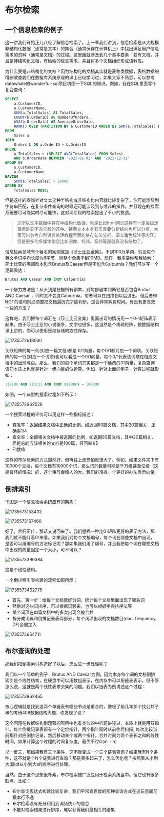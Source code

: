 # 布尔检索

## 一个信息检索的例子

这一讲我们开始正儿八经了解信息检索了。上一章我们讲到，信息检索是从大规模非结构化数据（通常是文本）的集合（通常保存在计算机上）中找出满足用户信息需求的资料（通常是文档）的过程。这里面就涉及到几个基本要素：要有文档，并且是非结构化文档，有检索的信息需求，并且将多个文档组织形成语料库。

为什么要是非结构化的文档？因为结构化的文档其实就是表格类数据，表格数据的增删改查我们在数据库系统原理的课上已经学习过，如果大家不熟悉，可以参考datawhale的wonderful-sql项目巩固一下SQL的知识。例如，我在SQL里面写个复合查询：

```sql
SELECT 
    a.CustomerID,
    a.CustomerName,
    SUM(a.TotalSales) AS TotalSales,
    COUNT(b.OrderID) AS NumberOfOrders,
    AVG(b.OrderDate) AS AverageOrderDate,
    RANK() OVER (PARTITION BY a.CustomerID ORDER BY SUM(a.TotalSales) DESC) AS SalesRank
FROM 
    Sales a
JOIN 
    Orders b ON a.OrderID = b.OrderID
WHERE 
    a.TotalSales > (SELECT AVG(TotalSales) FROM Sales)
    AND b.OrderDate BETWEEN '2023-01-01' AND '2023-12-31'
GROUP BY 
    a.CustomerID,
    a.CustomerName
HAVING 
    SUM(a.TotalSales) > 10000
ORDER BY 
    TotalSales DESC;
```

但是这样的查询针对文本这种半结构或非结构化内容就比较复杂了。你可能涉及到字符串匹配，在复杂条件查询的时候还可能涉及到与或非的操作，并且现在的检索系统要尽可能实时尽可能快，这对现阶段的检索提出了不小的挑战。

> 之所以文本数据中存在半结构化数据，就是比如html网页这种有一定层级逻辑但是又不完全有的这种。甚至文本本身其实真要分析结构也可以分析，大家可以参考自然语言处理教程里面的依存句法分析、语义角色标注等内容。但是更多的多媒体信息比如图像、视频、音频等那就真没有结构了。

信息检索领域有个著名的案例就是《莎士比亚全集》。不到100万单词，假设每个英文单词平均长度为8字节，则整个全集不到10MB。现在，我需要你帮我检索：莎士比亚的哪部剧本包含Brutus及Caesar但是不包含Calpurnia？我们可以写一个逻辑表达：

```sql
Brutus AND Caesar AND (NOT Calpurnia)
```

一个暴力方法是：从头到尾扫描所有剧本，对每部剧本判断它是否包含Brutus AND Caesar ，同时又不包含Calpurnia。前者可以在扫描到以后退出，但后者带NOT的语句则必须要把文档遍历完才能判断。这会非常耗费时间。有没有更高效一些的方法？

这样吧，我们把每个词汇在《莎士比亚全集》里面出现的情况用一个0-1矩阵表示起来。由于莎士比亚的小说很多，文字也很多，这当然是个稀疏矩阵，按数据结构课上讲的，你可以使用压缩存储的方式保存。

![1735572618030](C:\Users\马世拓\AppData\Roaming\Typora\typora-user-images\1735572618030.png)

关联矩阵的每一列(对应一篇文档)都是 0/1向量，每个0/1都对应一个词项。关联矩阵的每一行(对应一个词项)也可以看成一个0/1向量，每个0/1代表该词项在相应文档中的出现与否。那么，我们的每个单词其实都是一个稀疏的01向量，复杂查询语句本质上也就是针对一组向量的位运算。例如，针对上面的例子，计算过程就形如：

```sql
110100 AND 110111 AND (NOT 010000) = 100100
```

如图，一个典型的搜索过程如下所示：

![1735572962526](C:\Users\马世拓\AppData\Roaming\Typora\typora-user-images\1735572962526.png)

一个搜索过程的评价可以用这样一些指标描述：

- 查准率：返回结果文档中正确的比例。如返回80篇文档，其中20篇相关，正确率1/4
- 查全率：全部相关文档中被返回的比例，如返回80篇文档，其中20篇相关，但是总的应该相关的文档是100篇，召回率1/5
- F1数值

这样的布尔检索的方式固然好，但再往上走恐怕就很大了。例如，如果文件夹下有10000个文档，每个文档有10000个词，那么词的数量可能是千万级甚至亿级（这是最坏的情况）的，这个矩阵会惊人的大。我们必须找一个更好的办法表示向量。

## 倒排索引

下图是一个信息检索系统应有的架构：

![1735573153432](C:\Users\马世拓\AppData\Roaming\Typora\typora-user-images\1735573153432.png)

![1735573167460](C:\Users\马世拓\AppData\Roaming\Typora\typora-user-images\1735573167460.png)

好了，言归正传，那话又说回来了。我们想找一种比01矩阵更好的表示方法，那我们就不能盯着01来看。如果我们对每个文档编号，每个词在哪些文档中出现，是否可以用编号的方法标记呢？那如果我们用了编号，并且我把每个词在哪些文档中出现的向量固定一个大小，可不可以？

![1735573396384](C:\Users\马世拓\AppData\Roaming\Typora\typora-user-images\1735573396384.png)

这是个线性结构。

一个倒排索引表构建的流程如图所示：

![1735573462775](C:\Users\马世拓\AppData\Roaming\Typora\typora-user-images\1735573462775.png)

- 首先，第一步：给每个文档做好分词，统计每个文档里面出现了哪些词
- 然后对这些词排序，可以根据词频来，也可以根据字典排序法等
- 某个词项在单篇文档中的多次出现会被合并
- 拆分成词典和倒排记录表两部分，每个词项出现的文档数目(doc.  frequency, DF)会被加入

![1735573654711](C:\Users\马世拓\AppData\Roaming\Typora\typora-user-images\1735573654711.png)

## 布尔查询的处理

那我们把倒排索引构造好了以后，怎么进一步处理呢？

我们以一个简单的例子：Brutus AND Caesar为例。因为本身每个词的文档倒排索引是个线性结构，在硬盘中可以用数组表示，在内存中可以用链表表示。但不管怎么说，这就是两个线性表求交集的问题。我们以链表为例讲述这个过程：

![1735573862465](C:\Users\马世拓\AppData\Roaming\Typora\typora-user-images\1735573862465.png)

核心逻辑就是找到这两个单链表有哪些节点是重合的，像极了前几年那个找公共子串的考研408数据结构大题，你发现了没？

这个问题在数据结构刷题营的项目中也有类似的中档题讲述过，本质上就是用双指针。每个倒排记录表都有一个定位指针，两个指针同时从前往后扫描, 每次比较当前指针对应倒排记录，然后移动某个或两个指针。合并时间为两个表长之和的线性时间。如果计算这个过程的时间复杂度，最优不过$O(m+n)$

举一反三，那如果我有三个条件，这不就变成一个三个链表查询？如果我有N个条件，这不就是个N个链表进行查询？那链表多起来了，怎么优化呢？按照表从小到大(即df从小到大)的顺序进行处理。

当然，由于这个思想很朴素，布尔检索被广泛应用于检索系统当中。但它也有很多缺点，比如：

- 布尔查询表达式构建比较复杂，我们平常查百度的那种查询方式在这玩意面前根本行不通
- 布尔检索没有充分利用到词频统计的信息
- 不能对检索结果进行排序，难以获得我们最相关的结果